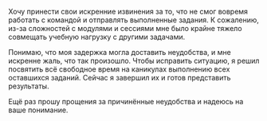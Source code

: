 Хочу принести свои искренние извинения за то, что не смог вовремя работать с командой и отправлять выполненные задания. К сожалению, из-за сложностей с модулями и сессиями мне было крайне тяжело совмещать учебную нагрузку с другими задачами.

Понимаю, что моя задержка могла доставить неудобства, и мне искренне жаль, что так произошло. Чтобы исправить ситуацию, я решил посвятить всё свободное время на каникулах выполнению всех оставшихся заданий. Сейчас я завершил их и готов представить результаты.

Ещё раз прошу прощения за причинённые неудобства и надеюсь на ваше понимание.
